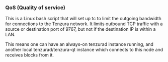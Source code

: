 ### QoS (Quality of service) ###

This is a Linux bash script that will set up tc to limit the outgoing bandwidth for connections to the Tenzura network. It limits outbound TCP traffic with a source or destination port of 9767, but not if the destination IP is within a LAN.

This means one can have an always-on tenzurad instance running, and another local tenzurad/tenzura-qt instance which connects to this node and receives blocks from it.
